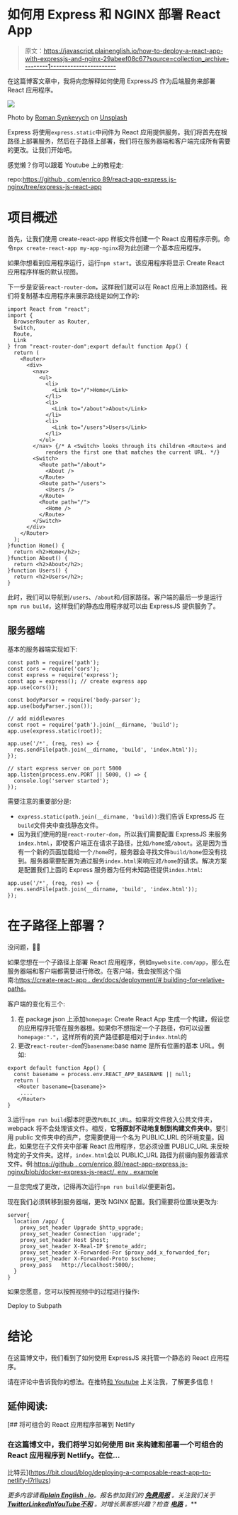 # 如何用 Express 和 NGINX 部署 React App

> 原文：<https://javascript.plainenglish.io/how-to-deploy-a-react-app-with-expressjs-and-nginx-29abeef08c67?source=collection_archive---------1----------------------->

在这篇博客文章中，我将向您解释如何使用 ExpressJS 作为后端服务来部署 React 应用程序。

![](img/04457f4efe85804ad98b1bfeb6260132.png)

Photo by [Roman Synkevych](https://unsplash.com/@synkevych?utm_source=medium&utm_medium=referral) on [Unsplash](https://unsplash.com?utm_source=medium&utm_medium=referral)

Express 将使用`express.static`中间件为 React 应用提供服务。我们将首先在根路径上部署服务，然后在子路径上部署，我们将在服务器端和客户端完成所有需要的更改。让我们开始吧。

感觉懒？你可以跟着 Youtube 上的教程走:

repo:[https://github . com/enrico 89/react-app-express js-nginx/tree/express-js-react-app](https://github.com/enricop89/react-app-expressjs-nginx/tree/express-js-react-app)

# 项目概述

首先，让我们使用 create-react-app 样板文件创建一个 React 应用程序示例。命令`npx create-react-app my-app-nginx`将为此创建一个基本应用程序。

如果你想看到应用程序运行，运行`npm start`。该应用程序将显示 Create React 应用程序样板的默认视图。

下一步是安装`react-router-dom`，这样我们就可以在 React 应用上添加路线。我们将复制基本应用程序来展示路线是如何工作的:

```
import React from "react";
import {
  BrowserRouter as Router,
  Switch,
  Route,
  Link
} from "react-router-dom";export default function App() {
  return (
    <Router>
      <div>
        <nav>
          <ul>
            <li>
              <Link to="/">Home</Link>
            </li>
            <li>
              <Link to="/about">About</Link>
            </li>
            <li>
              <Link to="/users">Users</Link>
            </li>
          </ul>
        </nav> {/* A <Switch> looks through its children <Route>s and
            renders the first one that matches the current URL. */}
        <Switch>
          <Route path="/about">
            <About />
          </Route>
          <Route path="/users">
            <Users />
          </Route>
          <Route path="/">
            <Home />
          </Route>
        </Switch>
      </div>
    </Router>
  );
}function Home() {
  return <h2>Home</h2>;
}function About() {
  return <h2>About</h2>;
}function Users() {
  return <h2>Users</h2>;
}
```

此时，我们可以导航到`/users`、`/about`和`/`回家路径。客户端的最后一步是运行`npm run build`，这样我们的静态应用程序就可以由 ExpressJS 提供服务了。

## 服务器端

基本的服务器端实现如下:

```
const path = require('path');
const cors = require('cors');
const express = require('express');
const app = express(); // create express app
app.use(cors());

const bodyParser = require('body-parser');
app.use(bodyParser.json());

// add middlewares
const root = require('path').join(__dirname, 'build');
app.use(express.static(root));

app.use('/*', (req, res) => {
  res.sendFile(path.join(__dirname, 'build', 'index.html'));
});

// start express server on port 5000
app.listen(process.env.PORT || 5000, () => {
  console.log('server started');
});
```

需要注意的重要部分是:

*   `express.static(path.join(__dirname, 'build))`:我们告诉 ExpressJS 在`build`文件夹中查找静态文件。
*   因为我们使用的是`react-router-dom`，所以我们需要配置 ExpressJS 来服务`index.html`，即使客户端正在请求子路径，比如`/home`或`/about`。这是因为当有一个新的页面加载给一个`/home`时，服务器会寻找文件`build/home`但没有找到。服务器需要配置为通过服务`index.html`来响应对`/home`的请求。解决方案是配置我们上面的 Express 服务器为任何未知路径提供`index.html`:

```
app.use('/*', (req, res) => {
  res.sendFile(path.join(__dirname, 'build', 'index.html'));
});
```

# 在子路径上部署？

没问题，🧘‍♀️

如果您想在一个子路径上部署 React 应用程序，例如`mywebsite.com/app`，那么在服务器端和客户端都需要进行修改。在客户端，我会按照这个指南:[https://create-react-app . dev/docs/deployment/# building-for-relative-paths](https://create-react-app.dev/docs/deployment/#building-for-relative-paths)。

客户端的变化有三个:

1.  在 package.json 上添加`homepage`: Create React App 生成一个构建，假设您的应用程序托管在服务器根。如果你不想指定一个子路径，你可以设置`homepage:"."`，这样所有的资产路径都是相对于`index.html`的
2.  更改`react-router-dom`的`basename`:base name 是所有位置的基本 URL。例如:

```
export default function App() {  
  const basename = process.env.REACT_APP_BASENAME || null;  
  return (
   <Router basename={basename}> 
    .... 
   </Router>
}
```

3.运行`npm run build`脚本时更改`PUBLIC_URL`。如果将文件放入公共文件夹，webpack 将不会处理该文件。相反，**它将原封不动地复制到构建文件夹中**。要引用 public 文件夹中的资产，您需要使用一个名为 PUBLIC_URL 的环境变量。因此，如果您在子文件夹中部署 React 应用程序，您必须设置 PUBLIC_URL 来反映特定的子文件夹。这样，`index.html`会以 PUBLIC_URL 路径为前缀向服务器请求文件。例:[https://github . com/enrico 89/react-app-express js-nginx/blob/docker-express-js-react/. env . example](https://github.com/enricop89/react-app-expressjs-nginx/blob/docker-express-js-react/.env.example)

一旦您完成了更改，记得再次运行`npm run build`以便更新包。

现在我们必须转移到服务器端，更改 NGINX 配置。我们需要将位置块更改为:

```
server{
  location /app/ {        
    proxy_set_header Upgrade $http_upgrade;        
    proxy_set_header Connection 'upgrade';
    proxy_set_header Host $host;
    proxy_set_header X-Real-IP $remote_addr;
    proxy_set_header X-Forwarded-For $proxy_add_x_forwarded_for;
    proxy_set_header X-Forwarded-Proto $scheme;        
    proxy_pass   http://localhost:5000/;  
  }
}
```

如果您愿意，您可以按照视频中的过程进行操作:

Deploy to Subpath

# 结论

在这篇博文中，我们看到了如何使用 ExpressJS 来托管一个静态的 React 应用程序。

请在评论中告诉我你的想法。在推特[和 Youtube](https://twitter.com/enricop89) 上关注我，了解更多信息！

## 延伸阅读:

[](https://bit.cloud/blog/deploying-a-composable-react-app-to-netlify-l7rlluzs) [## 将可组合的 React 应用程序部署到 Netlify

### 在这篇博文中，我们将学习如何使用 Bit 来构建和部署一个可组合的 React 应用程序到 Netlify。在位…

比特云](https://bit.cloud/blog/deploying-a-composable-react-app-to-netlify-l7rlluzs) 

*更多内容请看*[***plain English . io***](https://plainenglish.io/)*。报名参加我们的* [***免费周报***](http://newsletter.plainenglish.io/) *。关注我们关于*[***Twitter***](https://twitter.com/inPlainEngHQ)[***LinkedIn***](https://www.linkedin.com/company/inplainenglish/)*[***YouTube***](https://www.youtube.com/channel/UCtipWUghju290NWcn8jhyAw)*[***不和***](https://discord.gg/GtDtUAvyhW) *。对增长黑客感兴趣？检查* [***电路***](https://circuit.ooo/) *。***